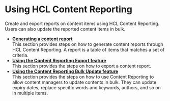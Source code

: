 # Using HCL Content Reporting

Create and export reports on content items using HCL Content Reporting. Users can also update the reported content items in bulk.

-   **[Generating a content report](../usage/generate_content_report.md)**  
This section provides steps on how to generate content reports through HCL Content Reporting. A report is a table of items that matches a set of criteria.
-   **[Using the Content Reporting Export feature](../usage/export_content_report.md)**  
This section provides the steps on how to export a content report.
-   **[Using the Content Reporting Bulk Update feature](./usage/bulk_update_report.md/)**  
This section provides the steps on how to use Content Reporting to allow content managers to update contents in bulk. They can update expiry dates, replace specific words and keywords, authors, and so on in multiple items.


